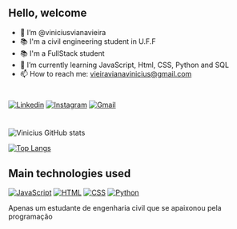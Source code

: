 ## Hello, welcome
- 👋 I’m @viniciusvianavieira
- 📚 I'm a civil engineering student in U.F.F
- 📚 I'm a FullStack student
- 🌱 I’m currently learning JavaScript, Html, CSS, Python and SQL
- 📫 How to reach me: vieiravianavinicius@gmail.com
#
[![Linkedin](https://img.shields.io/badge/LinkedIn-0077B5?style=for-the-badge&logo=linkedin&logoColor=white)](https://www.linkedin.com/in/viniciusvianavieira/) [![Instagram](https://img.shields.io/badge/Instagram-E4405F?style=for-the-badge&logo=instagram&logoColor=white)](https://www.instagram.com/viniciusvianavieira/) [![Gmail](	https://img.shields.io/badge/Gmail-D14836?style=for-the-badge&logo=gmail&logoColor=white)](https://mail.google.com/mail/u/0/#inbox?compose=CllgCKCCSPQpLzJVttTrjrwqGPXHDzxxMshWpTXdwNrBQBXLhVJSTtDXNjsfnrcFcpRMmzsxZDq)
#
![Vinicius GitHub stats](https://github-readme-stats.vercel.app/api?username=viniciusvianavieira&show_icons=true&theme=radical)

[![Top Langs](https://github-readme-stats.vercel.app/api/top-langs/?username=viniciusvianavieira)](https://github.com/anuraghazra/github-readme-stats)

## Main technologies used

[![JavaScript](	https://img.shields.io/badge/JavaScript-323330?style=for-the-badge&logo=javascript&logoColor=F7DF1E)]() [![HTML](	https://img.shields.io/badge/HTML-239120?style=for-the-badge&logo=html5&logoColor=white)]() [![CSS](	https://img.shields.io/badge/CSS-239120?&style=for-the-badge&logo=css3&logoColor=white)]() [![Python](	https://img.shields.io/badge/Python-14354C?style=for-the-badge&logo=python&logoColor=white)]()

Apenas um estudante de engenharia civil que se apaixonou pela programação
